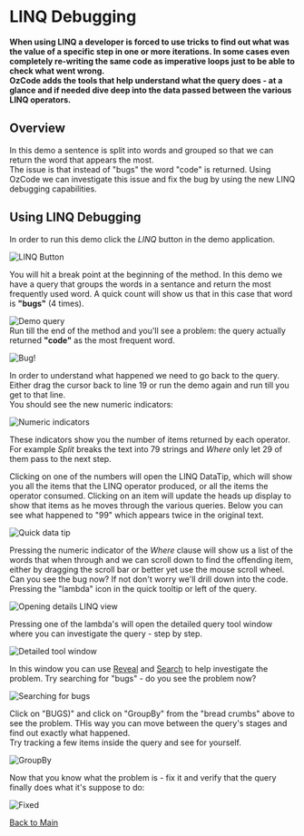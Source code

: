 # LINQ Debugging

**When using LINQ a developer is forced to use tricks to find out what was the value of a specific step in one or more iterations. In some cases even completely re-writing the same code as imperative loops just to be able to check what went wrong.  
OzCode adds the tools that help understand what the query does - at a glance and if needed dive deep into the data passed between the various LINQ operators.**

## Overview 

In this demo a sentence is split into words and grouped so that we can return the word that appears the most.  
The issue is that instead of "bugs" the word "code" is returned. 
Using OzCode we can investigate this issue and fix the bug by using the new LINQ debugging capabilities.

## Using LINQ Debugging 

In order to run this demo click the _LINQ_ button in the demo application. 

![LINQ Button](Resources/linqButton.PNG)

You will hit a break point at the beginning of the method. 
In this demo we have a query that groups the words in a sentance and return the most frequently used word.
A quick count will show us that in this case that word is **"bugs"** (4 times).   
   
![Demo query](Resources/demoCode.PNG)   
Run till the end of the method and you'll see a problem: the query actually returned **"code"** as the most frequent word.   

![Bug!](Resources/linqBug.PNG)   

In order to understand what happened we need to go back to the query. Either drag the cursor back to line 19 or run the demo again and run till you get to that line.   
You should see the new numeric indicators:

![Numeric indicators](Resources/numericIndicators.PNG)

These indicators show you the number of items returned by each operator. For example *Split* breaks the text into 79 strings and *Where* only let 29 of them pass to the next step.   

Clicking on one of the numbers will open the LINQ DataTip, which will show you all the items that the LINQ operator produced, or all the items the operator consumed.
Clicking on an item will update the heads up display to show that items as he moves through the various queries.
Below you can see what happened to "99" which appears twice in the original text. 

![Quick data tip](Resources/quickDatatip.PNG)

Pressing the numeric indicator of the *Where* clause will show us a list of the words that when through and we can scroll down to find the offending item, either by dragging the scroll bar or better yet use the mouse scroll wheel.  
Can you see the bug now? If not don't worry we'll drill down into the code.
Pressing the "lambda" icon in the quick tooltip or left of the query.

![Opening details LINQ view](Resources/lambdaIcons.PNG)

Pressing one of the lambda's will open the detailed query tool window where you can investigate the query - step by step.

![Detailed tool window](Resources/detailsQueryToolWindow.PNG)

In this window you can use [Reveal](../01.Reveal/README.md) and [Search](../02.Search/README.md) to help investigate the problem. 
Try searching for "bugs" - do you see the problem now?

![Searching for bugs](Resources/linqSearchForBugs.PNG)

Click on "BUGS)" and click on "GroupBy" from the "bread crumbs" above to see the problem. THis way you can move between the query's stages and find out exactly what happened.   
Try tracking a few items inside the query and see for yourself.

![GroupBy](Resources/groupBy.PNG)

Now that you know what the problem is - fix it and verify that the query finally does what it's suppose to do:

![Fixed](Resources/fixed.PNG)

[Back to Main](../../README.md) 

[2]: Resources/beta-05.png
